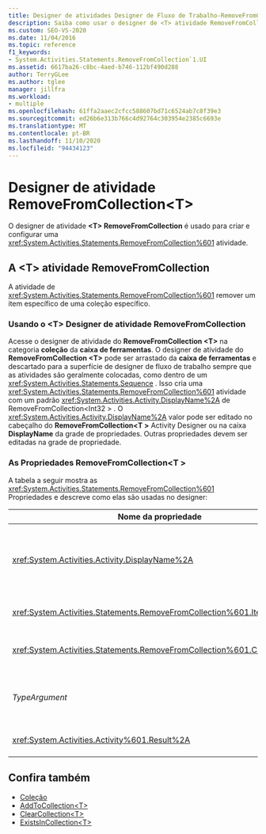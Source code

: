 ```yaml
---
title: Designer de atividades Designer de Fluxo de Trabalho-RemoveFromCollection &lt; T &gt;
description: Saiba como usar o designer de <T> atividade RemoveFromCollection para criar e configurar uma <T> atividade RemoveFromCollection.
ms.custom: SEO-VS-2020
ms.date: 11/04/2016
ms.topic: reference
f1_keywords:
- System.Activities.Statements.RemoveFromCollection`1.UI
ms.assetid: 6617ba26-c8bc-4aed-b746-112bf490d288
author: TerryGLee
ms.author: tglee
manager: jillfra
ms.workload:
- multiple
ms.openlocfilehash: 61ffa2aaec2cfcc588607bd71c6524ab7c8f39e3
ms.sourcegitcommit: ed26b6e313b766c4d92764c303954e2385c6693e
ms.translationtype: MT
ms.contentlocale: pt-BR
ms.lasthandoff: 11/10/2020
ms.locfileid: "94434123"
---
```

# <a name="removefromcollectiont-activity-designer"></a>Designer de atividade RemoveFromCollection\<T>

O designer de atividade **\<T> RemoveFromCollection** é usado para criar e configurar uma <xref:System.Activities.Statements.RemoveFromCollection%601> atividade.

## <a name="the-removefromcollectiontactivity"></a>A \<T> atividade RemoveFromCollection

A atividade de <xref:System.Activities.Statements.RemoveFromCollection%601> remover um item específico de uma coleção específico.

### <a name="using-the-removefromcollectiont-activity-designer"></a>Usando o \<T> Designer de atividade RemoveFromCollection

Acesse o designer de atividade do **RemoveFromCollection \<T>** na categoria **coleção** da **caixa de ferramentas**.
O designer de atividade do **RemoveFromCollection \<T>** pode ser arrastado da **caixa de ferramentas** e descartado para a superfície de designer de fluxo de trabalho sempre que as atividades são geralmente colocadas, como dentro de um <xref:System.Activities.Statements.Sequence> . Isso cria uma <xref:System.Activities.Statements.RemoveFromCollection%601> atividade com um padrão <xref:System.Activities.Activity.DisplayName%2A> de RemoveFromCollection<Int32 \> . O <xref:System.Activities.Activity.DisplayName%2A> valor pode ser editado no cabeçalho do **RemoveFromCollection<T \>** Activity Designer ou na caixa **DisplayName** da grade de propriedades. Outras propriedades devem ser editadas na grade de propriedade.

### <a name="the-removefromcollectiont-properties"></a>As Propriedades RemoveFromCollection<T \>

A tabela a seguir mostra as <xref:System.Activities.Statements.RemoveFromCollection%601> Propriedades e descreve como elas são usadas no designer:

|Nome da propriedade|Obrigatório|Uso|
|-|--------------|-|
|<xref:System.Activities.Activity.DisplayName%2A>|Falso|O nome amigável opcional de atividade de <xref:System.Activities.Statements.RemoveFromCollection%601> . O padrão é RemoveFromCollection<Int32 \> .<br /><br /> Embora não seja necessário <xref:System.Activities.Activity.DisplayName%2A> restrita, é uma prática recomendada usar um.|
|<xref:System.Activities.Statements.RemoveFromCollection%601.Item%2A>|Verdadeiro|O item a ser removido da **coleção \<T>**. Este item é do tipo *T* , que é do tipo *TypeArgument*. Para especificar o item, digite uma expressão do Visual Basic na grade de propriedade.|
|<xref:System.Activities.Statements.RemoveFromCollection%601.Collection%2A>|Verdadeiro|A coleção da qual o item deve ser removido. Essa coleção é do tipo **ICollection<TypeArgument \> .** Para especificar a coleção, digite uma expressão de Visual Basic na grade de propriedades.|
|*TypeArgument*|Verdadeiro|O tipo T de itens contidos em <xref:System.Collections.Generic.ICollection%601>. Por padrão, esse tipo de *TypeArgument* é definido como **Int32**. Para alterar o tipo, altere o valor de *TypeArgument* na caixa de combinação na grade de propriedades.|
|<xref:System.Activities.Activity%601.Result%2A>|Falso|Um valor que indica se o item especificado foi removido da coleção. Para especificar uma variável para associar ao resultado, digite uma variável na grade de propriedade|

## <a name="see-also"></a>Confira também

- [Coleção](../workflow-designer/collection-activity-designers.md)
- [AddToCollection\<T>](../workflow-designer/addtocollection-t-activity-designer.md)
- [ClearCollection\<T>](../workflow-designer/clearcollection-t-activity-designer.md)
- [ExistsInCollection\<T>](../workflow-designer/existsincollection-t-activity-designer.md)